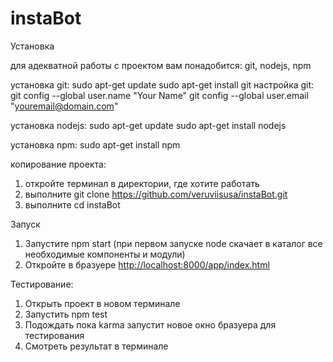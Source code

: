 # instaBot


Установка

для адекватной работы с проектом вам понадобится: git, nodejs, npm

установка git:
sudo apt-get update
sudo apt-get install git
настройка git:
git config --global user.name "Your Name"
git config --global user.email "youremail@domain.com"

установка nodejs:
sudo apt-get update
sudo apt-get install nodejs

установка npm:
sudo apt-get install npm

копирование проекта:
1. откройте терминал в директории, где хотите работать
2. выполните git clone https://github.com/veruviisusa/instaBot.git
3. выполните cd instaBot



Запуск

1. Запустите npm start (при первом запуске node скачает в каталог все необходимые компоненты и модули)
2. Откройте в бразуере <a href="http://localhost:8000/app/index.html">http://localhost:8000/app/index.html</a>



Тестирование:

1. Открыть проект в новом терминале
2. Запустить npm test
3. Подождать пока karma запустит новое окно бразуера для тестирования
4. Смотреть результат в терминале